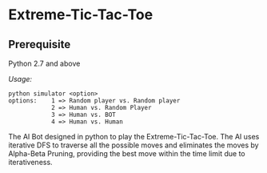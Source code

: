 # Extreme-Tic-Tac-Toe

## Prerequisite

Python 2.7 and above

*Usage:*
```
python simulator <option>
options:    1 => Random player vs. Random player
            2 => Human vs. Random Player
            3 => Human vs. BOT
            4 => Human vs. Human
```

The AI Bot designed in python to play the Extreme-Tic-Tac-Toe. The AI uses iterative DFS to traverse all the possible moves and eliminates the moves by Alpha-Beta Pruning, providing the best move within the time limit due to iterativeness.
